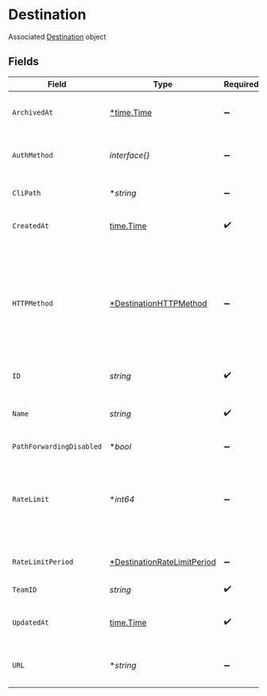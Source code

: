 # Destination

Associated [Destination](#destination-object) object


## Fields

| Field                                                                                                           | Type                                                                                                            | Required                                                                                                        | Description                                                                                                     |
| --------------------------------------------------------------------------------------------------------------- | --------------------------------------------------------------------------------------------------------------- | --------------------------------------------------------------------------------------------------------------- | --------------------------------------------------------------------------------------------------------------- |
| `ArchivedAt`                                                                                                    | [*time.Time](https://pkg.go.dev/time#Time)                                                                      | :heavy_minus_sign:                                                                                              | Date the destination was archived                                                                               |
| `AuthMethod`                                                                                                    | *interface{}*                                                                                                   | :heavy_minus_sign:                                                                                              | Config for the destination's auth method                                                                        |
| `CliPath`                                                                                                       | **string*                                                                                                       | :heavy_minus_sign:                                                                                              | Path for the CLI destination                                                                                    |
| `CreatedAt`                                                                                                     | [time.Time](https://pkg.go.dev/time#Time)                                                                       | :heavy_check_mark:                                                                                              | Date the destination was created                                                                                |
| `HTTPMethod`                                                                                                    | [*DestinationHTTPMethod](../../models/shared/destinationhttpmethod.md)                                          | :heavy_minus_sign:                                                                                              | HTTP method used on requests sent to the destination, overrides the method used on requests sent to the source. |
| `ID`                                                                                                            | *string*                                                                                                        | :heavy_check_mark:                                                                                              | ID of the destination                                                                                           |
| `Name`                                                                                                          | *string*                                                                                                        | :heavy_check_mark:                                                                                              | A unique, human-friendly name for the destination                                                               |
| `PathForwardingDisabled`                                                                                        | **bool*                                                                                                         | :heavy_minus_sign:                                                                                              | N/A                                                                                                             |
| `RateLimit`                                                                                                     | **int64*                                                                                                        | :heavy_minus_sign:                                                                                              | Limit event attempts to receive per period. Max value is workspace plan's max attempts thoughput.               |
| `RateLimitPeriod`                                                                                               | [*DestinationRateLimitPeriod](../../models/shared/destinationratelimitperiod.md)                                | :heavy_minus_sign:                                                                                              | Period to rate limit attempts                                                                                   |
| `TeamID`                                                                                                        | *string*                                                                                                        | :heavy_check_mark:                                                                                              | ID of the workspace                                                                                             |
| `UpdatedAt`                                                                                                     | [time.Time](https://pkg.go.dev/time#Time)                                                                       | :heavy_check_mark:                                                                                              | Date the destination was last updated                                                                           |
| `URL`                                                                                                           | **string*                                                                                                       | :heavy_minus_sign:                                                                                              | HTTP endpoint of the destination                                                                                |